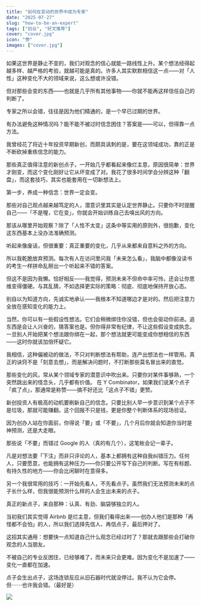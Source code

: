 ```yaml
---
title: "如何在变动的世界中成为专家"
date: "2025-07-27"
slug: "how-to-be-an-expert"
tags: ["创业", "好文推荐"]
cover: "cover.jpg"
icon: "😎"
images: ["cover.jpg"]
---
```

如果这世界是静止不变的，我们对观念的信心就能一路线性上升。某个想法经得起越多样、越严格的考验，就越可能是真的。许多人其实默默相信这一点——对「人性」这种变化不大的领域来说，这么想或许没错。



但对那些会变的东西——也就是几乎所有其他事物——你就不能再这样信任自己的判断了。



专家之所以会错，往往是因为他们精通的，是一个早已过期的世界。



有办法避免这种情况吗？能不能不被过时信念困住？答案是——可以，但得靠一点方法。



我曾经花了将近十年投资早期新创，而颇具讽刺的是，要在这领域成功，靠的正是不断砍掉重练信念的能力。



那些真正值得注意的新创点子，一开始几乎都看起来像烂主意，原因很简单：世界才刚变，而这个变化刚好让它从坏变成了对。我花了很多时间学会分辨这种「翻盘」，而这套技巧，其实也能套用在一切新想法上。



第一步，养成一种信念：世界一定会变。



那些对自己观点越来越笃定的人，潜意识里其实是认定世界静止。只要你不时提醒自己——「不是喔，它在变」，你就会开始训练自己去嗅出风的方向。



那该从哪里开始观察？除了「人性不太变」这条中等实用的原则外，很抱歉，变化这东西基本上没办法准确预测。



听起来像废话，但很重要：真正重要的变化，几乎从来都来自意料之外的方向。



所以我乾脆放弃预测。每次有人在访问里问我「未来怎么看」，我脑中都像没读书的考生一样拼命乱掰出一个听起来不错的答案。



但这不是因为我懒。恰好相反——我觉得，预测未来不但命中率可怜，还会让你思维变得僵硬。与其乱猜，不如选择更实际的策略：彻底、彻底地保持开放心态。



别自以为知道方向，先诚实地承认——我根本不知道哪边才是对的。然后把注意力全放在感知变化的能力上。



当然，你可以有一些假设性想法。它们会稍微绑住你没错，但也会驱动你前进。追东西是会让人兴奋的，猜答案也是。但你得非常有纪律，不让这些假设变成执念。
一旦别人开始把某个想法跟你绑在一起，那个想法就更可能变成你想相信的东西——这时你就该加倍怀疑它。



我相信，这种偏被动的做法，不只对判断想法有帮助，连产出想法也一样管用。真正的诀窍不是「刻意去想」，而是解决问题时，不打断那些莫名冒出来的直觉。



那些变化的风，常从某个领域专家的潜意识中吹出来。只要你对某件事够熟，一个突然跳出来的怪念头，几乎都有价值。
在 Y Combinator，如果我们说某个点子「疯了点」，那通常是称赞——搞不好还比「这点子不错」更赞。



新创投资人有极高的动机要刷新自己的信念。只要比别人早一步意识到某个点子不是垃圾，那就可能赚翻。这个回报不只是钱，更是你整个判断体系的现场验证。



因为创办人站在你面前，你得说「要」或「不要」，几个月后你就会知道你当时是神预测，还是大走眼。



那些说「不要」而错过 Google 的人（真的有几个），这笔帐会记一辈子。



凡是对想法要「下注」而非只评论的人，基本上都拥有这种自我纠错压力。任何人，只要愿意，也能拥有这种压力——你只要公开写下自己的判断。写在有标题、有持久性的地方——你会比闲聊时在意得多。



另一个我很常用的技巧：一开始先看人，不先看点子。虽然我们无法预测未来的点子长什么样，但我很能预测什么样的人会生出未来的点子。



真正的新点子，来自那种：认真、有劲、脑袋够独立的人。



当初我们其实觉得 Airbnb 是烂主意，但我们看得出来——创办人他们是那种「再怪都不会怕」的人，所以我们选择先信人、再信点子，最后押对了。



这招其实通用：想要快一点知道自己什么观念已经过时了？那就去跟那些会打破你观念的人当朋友。



不被自己的专业反困住，已经够难了，而未来只会更难。因为变化不是加速了——变化一直都在加速。



点子会生出点子，这场连锁反应从旧石器时代就没停过。我不认为它会停。
但⋯⋯也许我会错。（最好是）




![](https://prod-files-secure.s3.us-west-2.amazonaws.com/112d0858-5090-4d34-a606-b75eb8d65fd2/46476355-9cf3-4e99-9b7a-3531bc426380/1000202064.png?X-Amz-Algorithm=AWS4-HMAC-SHA256&X-Amz-Content-Sha256=UNSIGNED-PAYLOAD&X-Amz-Credential=ASIAZI2LB466QLOUBFRI%2F20250926%2Fus-west-2%2Fs3%2Faws4_request&X-Amz-Date=20250926T212707Z&X-Amz-Expires=3600&X-Amz-Security-Token=IQoJb3JpZ2luX2VjEA0aCXVzLXdlc3QtMiJGMEQCIAWF%2FoWe0VD4ujh0To%2Fq928XYLIXBQAXwtucRc2Hd3XrAiA7hrSm8A5HdJ4NCsBQuj89WqM1S9Qo5YmxGmoL%2BscUdCqIBAiW%2F%2F%2F%2F%2F%2F%2F%2F%2F%2F8BEAAaDDYzNzQyMzE4MzgwNSIMdC5Eoguoa9D7oXG7KtwDc4a2zHtbaS2WwnpOMjvkd1cX%2BwyU1rLlE5osSrhb8au0Wu9c%2B6O9rA8UL8lnnJ3n34w%2BksJhhVoZCvGdJIpIGQ%2FCEo9oSie1SdmrhSCwQZXe8w6%2FiSBmjNjdH3jhhRjUAc6lBUP0EZwFiHBqziuAFBuFbxzCjPrgIFfrMjZk%2FNpVqm442GcQmy85n0MAbVhh0aaFrNlcRRb9UkVRSP9I2Ih8yCMz6Ocla21RsjrQmOEAx1nN8RlhmJJ4XjNQ5KpX%2FccNUnFOvGC9PJb5RWlJwrtAJsHeCApP8wVrH%2FgHksfszsD0l2y5Wiog0FilsMdA%2F923iF0umZTwbEn%2FFOik0ANKkTEBMNQRhtW4j3Oup7ddTyolmibcBosXDvudfUCv6y4DXIl9WuIM%2Bp%2BVvGUU77tHsY6jZUc6ZE2FKmHI1e%2FPD1%2FEECN7h89QgVoERBnZX6gz0hx4H1rYTfO8P3csDzUo2boJlNKyXHnr6tdBk7vWsPhi7hF8PsMsBJJ9cyXA62cfCNNrsVzvRv%2BoM%2BqhhT2ZQy3gP2W9yAQ7kngUe3WDQPBhtFgUV5unBNiR%2FrpQgo%2FKnlRLufWIYaggtqpCqHCCX7R2lfJBoL6RzOhAZXhj1fJNmfI%2B6Sn8bOAw5vbbxgY6pgEUfllb1w1n2mPN7kbiwt%2BD9EBbKudggSbGbl0e0NJrC55RmI9ELltTsP6f5OY8WqRh6L6NcF0CBRYluN87Ra%2FN0MBhinUT4U41ntYu0IkL7KhvpAgfV7tuwVCLAjYYhioHNKXmonIzqJ7nL26uUjjVw8Dy0OLuIK835mMpmeIgz9iEst%2Bic2dAv4nedzSUq7OUWQhBYf2SgF%2FreHAmevGJtGgF6fcB&X-Amz-Signature=22e38f01ef2ef72d554fa4aa626244ded2f2c2e5f9fa4f4a8e5a5213a52eae77&X-Amz-SignedHeaders=host&x-amz-checksum-mode=ENABLED&x-id=GetObject)

